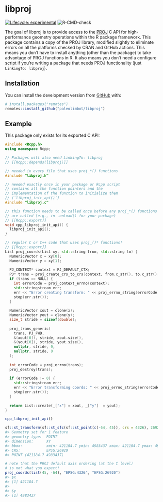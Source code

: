 
<!-- README.md is generated from README.Rmd. Please edit that file -->

# libproj

<!-- badges: start -->

[![Lifecycle:
experimental](https://img.shields.io/badge/lifecycle-experimental-orange.svg)](https://www.tidyverse.org/lifecycle/#experimental)
![R-CMD-check](https://github.com/paleolimbot/libproj/workflows/R-CMD-check/badge.svg)
<!-- badges: end -->

The goal of libproj is to provide access to the [PROJ](https://proj.org)
C API for high-performance geometry operations within the R package
framework. This package contains a copy of the PROJ library, modified
slightly to eliminate errors on all the platforms checked by CRAN and
GitHub actions. This means you don’t have to install anything (other
than the package) to take advantage of PROJ functions in R. It also
means you don’t need a configure script if you’re writing a package that
needs PROJ functionality (just `LinkingTo: libproj`).

## Installation

You can install the development version from
[GitHub](https://github.com/) with:

``` r
# install.packages("remotes")
remotes::install_github("paleolimbot/libproj")
```

## Example

This package only exists for its exported C API:

``` cpp
#include <Rcpp.h>
using namespace Rcpp;

// Packages will also need LinkingTo: libproj
// [[Rcpp::depends(libproj)]]

// needed in every file that uses proj_*() functions
#include "libproj.h"

// needed exactly once in your package or Rcpp script
// contains all the function pointers and the
// implementation of the function to initialize them
// (`libproj_init_api()`)
#include "libproj.c"

// this function needs to be called once before any proj_*() functions
// are called (e.g., in .onLoad() for your package)
// [[Rcpp::export]]
void cpp_libproj_init_api() {
  libproj_init_api();
}

// regular C or C++ code that uses proj_()* functions!
// [[Rcpp::export]]
List proj_coords(List xy, std::string from, std::string to) {
  NumericVector x = xy[0];
  NumericVector y = xy[1];
  
  PJ_CONTEXT* context = PJ_DEFAULT_CTX;
  PJ* trans = proj_create_crs_to_crs(context, from.c_str(), to.c_str(), NULL);
  if (trans == NULL) {
    int errorCode = proj_context_errno(context);
    std::stringstream err;
    err << "Error creating transform: " << proj_errno_string(errorCode);
    stop(err.str());
  }
  
  NumericVector xout = clone(x);
  NumericVector yout = clone(y);
  size_t stride = sizeof(double);
  
  proj_trans_generic(
    trans, PJ_FWD,
    &(xout[0]), stride, xout.size(),
    &(yout[0]), stride, yout.size(),
    nullptr, stride, 0,
    nullptr, stride, 0
  );
  
  int errorCode = proj_errno(trans);
  proj_destroy(trans);
  
  if (errorCode != 0) {
    std::stringstream err;
    err << "Error transforming coords: " << proj_errno_string(errorCode);
    stop(err.str());
  }
  
  return List::create(_["x"] = xout, _["y"]  = yout);
}
```

``` r
cpp_libproj_init_api()

sf::st_transform(sf::st_sfc(sf::st_point(c(-64, 45)), crs = 4326), 26920)
#> Geometry set for 1 feature 
#> geometry type:  POINT
#> dimension:      XY
#> bbox:           xmin: 421184.7 ymin: 4983437 xmax: 421184.7 ymax: 4983437
#> CRS:            EPSG:26920
#> POINT (421184.7 4983437)

# note that the PROJ default axis ordering (at the C level)
# is not what you expect!
proj_coords(list(45, -64), "EPSG:4326", "EPSG:26920")
#> $x
#> [1] 421184.7
#> 
#> $y
#> [1] 4983437
```
